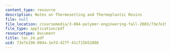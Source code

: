 ```yaml
---
content_type: resource
description: Notes on Thermosetting and Thermoplastic Resins
file: null
file_location: /coursemedia/3-064-polymer-engineering-fall-2003/73e7e196084a1efd427f41cf15b52888_lec_24.pdf
file_type: application/pdf
resourcetype: Document
title: lec_24.pdf
uid: 73e7e196-084a-1efd-427f-41cf15b52888
---
```

